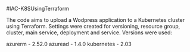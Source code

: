 #IAC-K8SUsingTerraform

The code aims to upload a Wodpress application to a Kubernetes cluster using Terraform. Settings were created for versioning, resource group, cluster, main service, deployment and service. Versions were used:

  azurerm - 2.52.0
  azuread - 1.4.0 
  kubernetes - 2.03

